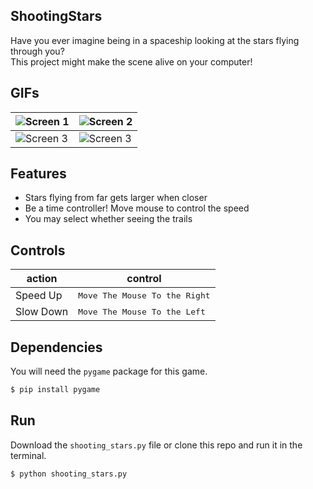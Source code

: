 ## ShootingStars

Have you ever imagine being in a spaceship looking at the stars flying through you? <br>
This project might make the scene alive on your computer!

## GIFs
| ![Screen 1](https://www.linkpicture.com/q/no_trail_less.gif) | ![Screen 2](https://www.linkpicture.com/q/no_trail_more.gif) |
|--|--|
| ![Screen 3](https://www.linkpicture.com/q/2020-09-14-01-57-46.gif)| ![Screen 3](https://github.com/JasonFengGit/ShootingStars/blob/master/GIFs/trail_from_distance_away.gif?raw=true)|

## Features
- Stars flying from far gets larger when closer
- Be a time controller! Move mouse to control the speed
- You may select whether seeing the trails

## Controls

|   action  |             control                |
|-----------|------------------------------------|
| Speed Up  | <kbd>Move The Mouse To the Right</kbd> |
| Slow Down | <kbd>Move The Mouse To the Left</kbd> |

## Dependencies
You will need the `pygame` package for this game.

```bash
$ pip install pygame
```

## Run

Download the `shooting_stars.py` file or clone this repo and run it in the terminal.

```bash
$ python shooting_stars.py
```
